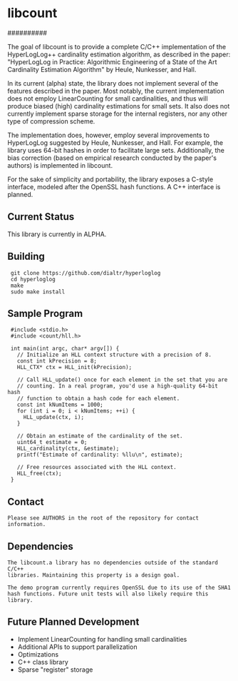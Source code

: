 # libcount
##########

The goal of libcount is to provide a complete C/C++ implementation of the
HyperLogLog++ cardinality estimation algorithm, as described in the paper:
"HyperLogLog in Practice: Algorithmic Engineering of a State of the Art
Cardinality Estimation Algorithm" by Heule, Nunkesser, and Hall.

In its current (alpha) state, the library does not implement several of the
features described in the paper. Most notably, the current implementation does
not employ LinearCounting for small cardinalities, and thus will produce
biased (high) cardinality estimations for small sets. It also does not
currently implement sparse storage for the internal registers, nor any
other type of compression scheme.

The implementation does, however, employ several improvements to HyperLogLog
suggested by Heule, Nunkesser, and Hall. For example, the library uses
64-bit hashes in order to facilitate large sets. Additionally, the bias
correction (based on empirical research conducted by the paper's authors)
is implemented in libcount.

For the sake of simplicity and portability, the library exposes a C-style
interface, modeled after the OpenSSL hash functions. A C++ interface is
planned.

## Current Status

This library is currently in ALPHA.

## Building

     git clone https://github.com/dialtr/hyperloglog
     cd hyperloglog
     make
     sudo make install

## Sample Program

     #include <stdio.h>
     #include <count/hll.h>

     int main(int argc, char* argv[]) {
       // Initialize an HLL context structure with a precision of 8.
       const int kPrecision = 8;
       HLL_CTX* ctx = HLL_init(kPrecision);

       // Call HLL_update() once for each element in the set that you are
       // counting. In a real program, you'd use a high-quality 64-bit hash
       // function to obtain a hash code for each element.
       const int kNumItems = 1000;
       for (int i = 0; i < kNumItems; ++i) {
         HLL_update(ctx, i);
       }

       // Obtain an estimate of the cardinality of the set.
       uint64_t estimate = 0;
       HLL_cardinality(ctx, &estimate);
       printf("Estimate of cardinality: %llu\n", estimate);
       
       // Free resources associated with the HLL context.
       HLL_free(ctx);
     }

## Contact
    Please see AUTHORS in the root of the repository for contact information.

## Dependencies
    The libcount.a library has no dependencies outside of the standard C/C++
    libraries. Maintaining this property is a design goal.

    The demo program currently requires OpenSSL due to its use of the SHA1
    hash functions. Future unit tests will also likely require this library.

## Future Planned Development

* Implement LinearCounting for handling small cardinalities
* Additional APIs to support parallelization
* Optimizations
* C++ class library
* Sparse "register" storage
